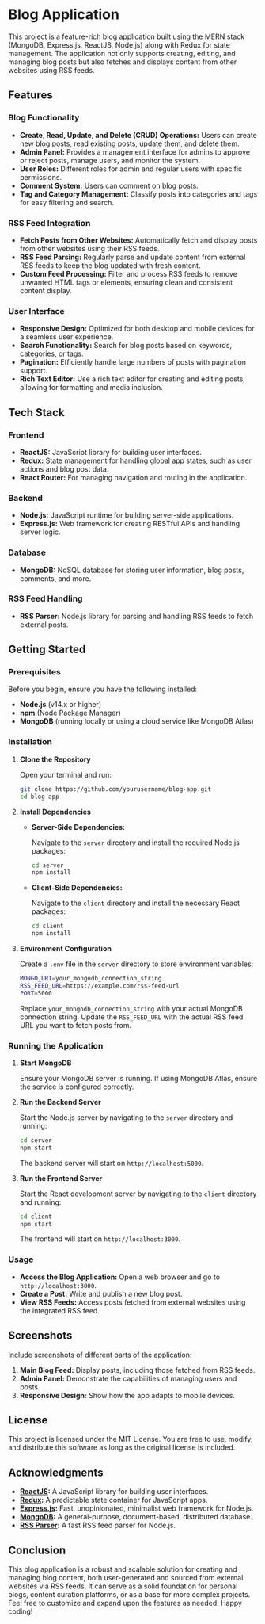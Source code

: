 # Blog Application

This project is a feature-rich blog application built using the MERN stack (MongoDB, Express.js, ReactJS, Node.js) along with Redux for state management. The application not only supports creating, editing, and managing blog posts but also fetches and displays content from other websites using RSS feeds.

## Features

### Blog Functionality

- **Create, Read, Update, and Delete (CRUD) Operations:** Users can create new blog posts, read existing posts, update them, and delete them.
- **Admin Panel:** Provides a management interface for admins to approve or reject posts, manage users, and monitor the system.
- **User Roles:** Different roles for admin and regular users with specific permissions.
- **Comment System:** Users can comment on blog posts.
- **Tag and Category Management:** Classify posts into categories and tags for easy filtering and search.

### RSS Feed Integration

- **Fetch Posts from Other Websites:** Automatically fetch and display posts from other websites using their RSS feeds.
- **RSS Feed Parsing:** Regularly parse and update content from external RSS feeds to keep the blog updated with fresh content.
- **Custom Feed Processing:** Filter and process RSS feeds to remove unwanted HTML tags or elements, ensuring clean and consistent content display.

### User Interface

- **Responsive Design:** Optimized for both desktop and mobile devices for a seamless user experience.
- **Search Functionality:** Search for blog posts based on keywords, categories, or tags.
- **Pagination:** Efficiently handle large numbers of posts with pagination support.
- **Rich Text Editor:** Use a rich text editor for creating and editing posts, allowing for formatting and media inclusion.

## Tech Stack

### Frontend

- **ReactJS:** JavaScript library for building user interfaces.
- **Redux:** State management for handling global app states, such as user actions and blog post data.
- **React Router:** For managing navigation and routing in the application.

### Backend

- **Node.js:** JavaScript runtime for building server-side applications.
- **Express.js:** Web framework for creating RESTful APIs and handling server logic.

### Database

- **MongoDB:** NoSQL database for storing user information, blog posts, comments, and more.

### RSS Feed Handling

- **RSS Parser:** Node.js library for parsing and handling RSS feeds to fetch external posts.

## Getting Started

### Prerequisites

Before you begin, ensure you have the following installed:

- **Node.js** (v14.x or higher)
- **npm** (Node Package Manager)
- **MongoDB** (running locally or using a cloud service like MongoDB Atlas)

### Installation

1. **Clone the Repository**

   Open your terminal and run:

   ```bash
   git clone https://github.com/yourusername/blog-app.git
   cd blog-app
   ```

2. **Install Dependencies**

   - **Server-Side Dependencies:**

     Navigate to the `server` directory and install the required Node.js packages:

     ```bash
     cd server
     npm install
     ```

   - **Client-Side Dependencies:**

     Navigate to the `client` directory and install the necessary React packages:

     ```bash
     cd client
     npm install
     ```

3. **Environment Configuration**

   Create a `.env` file in the `server` directory to store environment variables:

   ```bash
   MONGO_URI=your_mongodb_connection_string
   RSS_FEED_URL=https://example.com/rss-feed-url
   PORT=5000
   ```

   Replace `your_mongodb_connection_string` with your actual MongoDB connection string. Update the `RSS_FEED_URL` with the actual RSS feed URL you want to fetch posts from.

### Running the Application

1. **Start MongoDB**

   Ensure your MongoDB server is running. If using MongoDB Atlas, ensure the service is configured correctly.

2. **Run the Backend Server**

   Start the Node.js server by navigating to the `server` directory and running:

   ```bash
   cd server
   npm start
   ```

   The backend server will start on `http://localhost:5000`.

3. **Run the Frontend Server**

   Start the React development server by navigating to the `client` directory and running:

   ```bash
   cd client
   npm start
   ```

   The frontend will start on `http://localhost:3000`.

### Usage

- **Access the Blog Application:** Open a web browser and go to `http://localhost:3000`.
- **Create a Post:** Write and publish a new blog post.
- **View RSS Feeds:** Access posts fetched from external websites using the integrated RSS feed.

## Screenshots

Include screenshots of different parts of the application:

1. **Main Blog Feed:** Display posts, including those fetched from RSS feeds.
2. **Admin Panel:** Demonstrate the capabilities of managing users and posts.
3. **Responsive Design:** Show how the app adapts to mobile devices.

## License

This project is licensed under the MIT License. You are free to use, modify, and distribute this software as long as the original license is included.

## Acknowledgments

- **[ReactJS](https://reactjs.org/):** A JavaScript library for building user interfaces.
- **[Redux](https://redux.js.org/):** A predictable state container for JavaScript apps.
- **[Express.js](https://expressjs.com/):** Fast, unopinionated, minimalist web framework for Node.js.
- **[MongoDB](https://www.mongodb.com/):** A general-purpose, document-based, distributed database.
- **[RSS Parser](https://www.npmjs.com/package/rss-parser):** A fast RSS feed parser for Node.js.

## Conclusion

This blog application is a robust and scalable solution for creating and managing blog content, both user-generated and sourced from external websites via RSS feeds. It can serve as a solid foundation for personal blogs, content curation platforms, or as a base for more complex projects. Feel free to customize and expand upon the features as needed. Happy coding!
